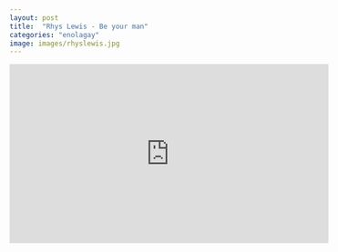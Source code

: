 ```yaml
---
layout: post
title:  "Rhys Lewis - Be your man"
categories: "enolagay"
image: images/rhyslewis.jpg
---
```


<div class="video-container">
    <iframe width="560" height="315" src="https://www.youtube.com/embed/1cDXPZRNWPY?controls=1" frameborder="0" allow="accelerometer; autoplay; encrypted-media; gyroscope; picture-in-picture" allowfullscreen></iframe>
</div>

